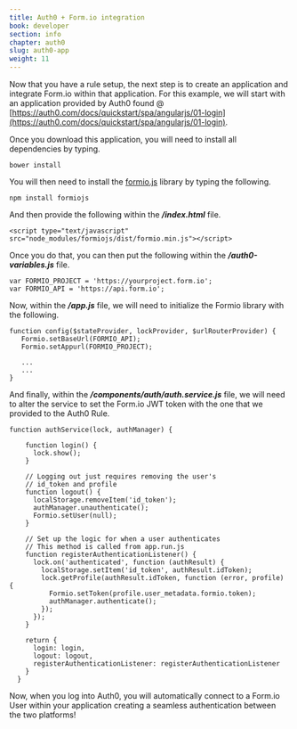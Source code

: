 ```yaml
---
title: Auth0 + Form.io integration
book: developer
section: info
chapter: auth0
slug: auth0-app
weight: 11
---
```

Now that you have a rule setup, the next step is to create an application and integrate Form.io within that application. For this example, we will start with an application provided by Auth0 found @ [https://auth0.com/docs/quickstart/spa/angularjs/01-login](https://auth0.com/docs/quickstart/spa/angularjs/01-login).

Once you download this application, you will need to install all dependencies by typing.

```
bower install
```

You will then need to install the [formio.js](https://github.com/formio/formiojs) library by typing the following.

```
npm install formiojs
```

And then provide the following within the ***/index.html*** file.

```
<script type="text/javascript" src="node_modules/formiojs/dist/formio.min.js"></script>
```

Once you do that, you can then put the following within the ***/auth0-variables.js*** file.

```
var FORMIO_PROJECT = 'https://yourproject.form.io';
var FORMIO_API = 'https://api.form.io';
```

Now, within the ***/app.js*** file, we will need to initialize the Formio library with the following.

```
function config($stateProvider, lockProvider, $urlRouterProvider) {
   Formio.setBaseUrl(FORMIO_API);
   Formio.setAppurl(FORMIO_PROJECT);

   ...
   ...
}
```

And finally, within the ***/components/auth/auth.service.js*** file, we will need to alter the service to set the Form.io JWT token with the one that we provided to the Auth0 Rule.

```
function authService(lock, authManager) {

    function login() {
      lock.show();
    }

    // Logging out just requires removing the user's
    // id_token and profile
    function logout() {
      localStorage.removeItem('id_token');
      authManager.unauthenticate();
      Formio.setUser(null);
    }

    // Set up the logic for when a user authenticates
    // This method is called from app.run.js
    function registerAuthenticationListener() {
      lock.on('authenticated', function (authResult) {
        localStorage.setItem('id_token', authResult.idToken);
        lock.getProfile(authResult.idToken, function (error, profile) {
          Formio.setToken(profile.user_metadata.formio.token);
          authManager.authenticate();
        });
      });
    }

    return {
      login: login,
      logout: logout,
      registerAuthenticationListener: registerAuthenticationListener
    }
  }
```

Now, when you log into Auth0, you will automatically connect to a Form.io User within your application creating a seamless authentication between the two platforms!